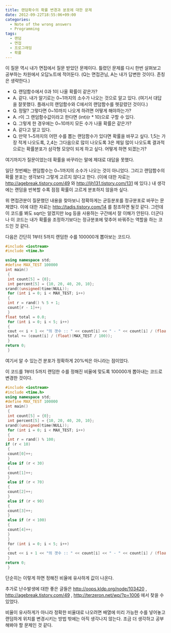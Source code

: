 ```yaml
---
title: 랜덤확수의 확률 변경과 분포에 대한 문제
date: 2012-09-22T18:55:06+09:00
categories:
  - Note of the wrong answers
  - Programming
tags:
  - 랜덤
  - 면접
  - 프로그래밍
  - 확률
---
```

이 질문 역시 내가 면접에서 질문 받았던 문제이다. 틀렸던 문제를 다시 한번 살펴보고 공부하는 차원에서 오답노트에 적어둔다. (Q는 면접관님, A는 내가 답변한 것이다. 존칭은 생략한다.)

* Q. 랜덤함수에서 0과 1이 나올 확률이 같은가?
* A. 같다. 내가 알기로는 0~1까지의 소수가 나오는 것으로 알고 있다. (여기서 대답을 잘못했다. 플래시의 랜덤함수와 C에서의 랜덤함수를 헷갈렸던 것이다.)
* Q. 정말? 그렇다면 0~10까지 나오게 하려면 어떻게 해야하는가?
* A. r이 그 랜덤함수값이라고 한다면 (int)(r * 10)으로 구할 수 있다.
* Q. 그렇게 한 경우에는 0~10까지 모든 수가 나올 확률은 같은가?
* A. 같다고 알고 있다.
* Q. 만약 1~5까지의 어떤 수를 뽑는 랜덤함수가 있다면 확률을 바꾸고 싶다. 1,5는 가장 적게 나오도록, 2,4는 그다음으로 많이 나오도록 3은 제일 많이 나오도록 결과적으로는 확률분포가 삼각형 모양이 되게 하고 싶다. 어떻게 하면 되겠는가?

여기까지가 질문이었는데 확률을 바꾸라는 말에 제대로 대답을 못했다.

일단 첫번째는 랜덤함수는 0~1까지의 소수가 나오는 것이 아니었다. 그리고 랜덤함수의 확률 분포는 생각보다 그렇게 고르지 않다고 한다. (이에 대한 자료는 <http://agebreak.tistory.com/49> 와 <http://ljh131.tistory.com/131> 에 있다.) 내 생각에는 랜덤을 반복할 수록 점점 확률이 고르게 분포하지 않을까 싶다.

위 면접관분이 질문했던 내용을 찾아보니 정확하게는 균등분포를 정규분포로 바꾸는 문제였다. 이에 대한 자료는 <http://tadis.tistory.com/14> 를 참조하면 될것 같다. 그런데 이 코드를 봐도 sqrt는 알겠지만 log 등을 사용하는 구간에서 잘 이해가 안된다. 더군다나 이 코드는 내가 확률을 조정하기보다는 정규분포에 맞추어 바꿔주는 역할을 하는 코드인 것 같다.

다음은 간단히 1부터 5까지 랜덤한 수를 100000개 뽑아보는 코드다.

```cpp
#include <iostream>
#include <time.h>

using namespace std;
#define MAX_TEST 100000
int main()
 {
 int count[5] = {0};
 int percent[5] = {10, 20, 40, 20, 10};
srand((unsigned)time(NULL));
 for (int i = 0; i < MAX_TEST; i++)
 {
 int r = rand() % 5 + 1;
 count[r - 1]++;
 }
float total = 0.0;
 for (int i = 0; i < 5; i++)
 {
 cout << i + 1 << "의 갯수 :: " << count[i] << " - " << count[i] / (float)(MAX_TEST / 100) << "%" << endl;
 total += (count[i] / (float)(MAX_TEST / 100));
 }
return 0;
 }
```

여기서 알 수 있는건 분포가 정확하게 20%씩은 아니라는 점이었다.

이 코드를 1부터 5까지 랜덤한 수를 정해진 비율에 맞도록 100000개 뽑아내는 코드로 변경한 것이다.

```cpp
#include <iostream>
#include <time.h>
using namespace std;
#define MAX_TEST 100000
int main()
 {
 int count[5] = {0};
 int percent[5] = {10, 20, 40, 20, 10};
srand((unsigned)time(NULL));
 for (int i = 0; i < MAX_TEST; i++)
 {
 int r = rand() % 100;
if (r < 10)
 {
 count[0]++;
 }
 else if (r < 30)
 {
 count[1]++;
 }
 else if (r < 70)
 {
 count[2]++;
 }
 else if (r < 90)
 {
 count[3]++;
 }
 else if (r < 100)
 {
 count[4]++;
 }
 }
 for (int i = 0; i < 5; i++)
 {
 cout << i + 1 << "의 갯수 :: " << count[i] << " - " << count[i] / (float)(MAX_TEST / 100) << "%" << endl;
 }
return 0;
 }
```

단순히는 이렇게 하면 정해진 비율에 유사하게 값이 나온다.

추가로 난수발생에 대한 좋은 글들은 <http://oops.kldp.org/node/103420> , <http://agebreak.tistory.com/49> , <http://terzeron.net/wp/?p=1006> 에서 찾을 수 있었다.

비율이 유사하게가 아니라 정확한 비율대로 나오려면 배열에 미리 가능한 수를 넣어놓고 랜덤하게 위치를 변경시키는 방법 밖에는 아직 생각나지 않는다. 조금 더 생각하고 공부해봐야 할 문제인 것 같다.
